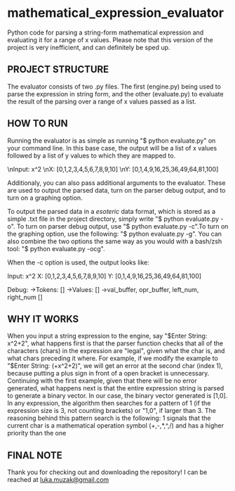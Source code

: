 # mathematical_expression_evaluator
Python code for parsing a string-form mathematical expression and evaluating it for a range of x values. Please note that this version of the project is very inefficient, and can definitely be sped up.

PROJECT STRUCTURE
-----------------
The evaluator consists of two .py files. The first (engine.py) being used to parse the expression in string form, and the other (evaluate.py) to evaluate the result of the parsing over a range of x values passed as a list.

HOW TO RUN
----------
Running the evaluator is as simple as running "$ python evaluate.py" on your command line. In this base case, the output will be a list of x values followed by a list of y values to which they are mapped to.

\nInput: x^2
\nX: [0,1,2,3,4,5,6,7,8,9,10]
\nY: [0,1,4,9,16,25,36,49,64,81,100]

Additionaly, you can also pass additional arguments to the evaluator. These are used to output the parsed data, turn on the parser debug output, and to turn on a graphing option.

To output the parsed data in a *esoteric* data format, which is stored as a simple .txt file in the project directory, simply write "$ python evaluate.py -o". To turn on parser debug output, use "$ python evaluate.py -c".To turn on the graphing option, use the following: "$ python evaluate.py -g". You can also combine the two options the same way as you would with a bash/zsh tool: "$ python evaluate.py -ocg".

When the -c option is used, the output looks like:

Input: x^2
X: [0,1,2,3,4,5,6,7,8,9,10]
Y: [0,1,4,9,16,25,36,49,64,81,100]

Debug:
->Tokens: []
->Values: []
->val_buffer, opr_buffer, left_num, right_num []



WHY IT WORKS
------------
When you input a string expression to the engine, say "$Enter String: x^2+2", what happens first is that the parser function checks that all of the characters (chars) in the expression are "legal", given what the char is, and what chars preceding it where. For example, if we modify the example to "$Enter String: (+x^2+2)", we will get an error at the second char (index 1), because putting a plus sign in front of a open bracket is unnecessary. Continuing with the first example, given that there will be no error generated, what happens next is that the entire expression string is parsed to generate a binary vector. In our case, the binary vector generated is [1,0]. In any expression, the algorithm then searches for a pattern of 1 (if the expression size is 3, not counting brackets) or "1,0", if larger than 3. The reasoning behind this pattern search is the following: 1 signals that the current char is a mathematical operation symbol (+,-,*,^,/) and has a higher priority than the one 

FINAL NOTE
----------
Thank you for checking out and downloading the repository! I can be reached at luka.muzak@gmail.com
